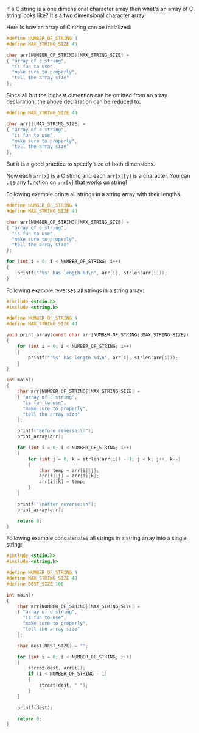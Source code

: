 If a C string is a one dimensional character array then what's an array of C string looks like? It's a two dimensional character array!

Here is how an array of C string can be initialized:

```C
#define NUMBER_OF_STRING 4
#define MAX_STRING_SIZE 40

char arr[NUMBER_OF_STRING][MAX_STRING_SIZE] =
{ "array of c string",
  "is fun to use",
  "make sure to properly",
  "tell the array size"
};
```

Since all but the highest dimention can be omitted from an array declaration, the above declaration can be reduced to:

```C
#define MAX_STRING_SIZE 40

char arr[][MAX_STRING_SIZE] =
{ "array of c string",
  "is fun to use",
  "make sure to properly",
  "tell the array size"
};
```

But it is a good practice to specify size of both dimensions.

Now each `arr[x]` is a C string and each `arr[x][y]` is a character. You can use any function on `arr[x]` that works on string!

Following example prints all strings in a string array with their lengths.

```C
#define NUMBER_OF_STRING 4
#define MAX_STRING_SIZE 40

char arr[NUMBER_OF_STRING][MAX_STRING_SIZE] =
{ "array of c string",
  "is fun to use",
  "make sure to properly",
  "tell the array size"
};

for (int i = 0; i < NUMBER_OF_STRING; i++)
{
	printf("'%s' has length %d\n", arr[i], strlen(arr[i]));
}
```

Following example reverses all strings in a string array:

```C runnable
#include <stdio.h>
#include <string.h>

#define NUMBER_OF_STRING 4
#define MAX_STRING_SIZE 40

void print_array(const char arr[NUMBER_OF_STRING][MAX_STRING_SIZE])
{
	for (int i = 0; i < NUMBER_OF_STRING; i++)
	{
		printf("'%s' has length %d\n", arr[i], strlen(arr[i]));
	}
}

int main()
{
	char arr[NUMBER_OF_STRING][MAX_STRING_SIZE] =
	{ "array of c string",
	  "is fun to use",
	  "make sure to properly",
	  "tell the array size"
	};

	printf("Before reverse:\n");
	print_array(arr);

	for (int i = 0; i < NUMBER_OF_STRING; i++)
	{
		for (int j = 0, k = strlen(arr[i]) - 1; j < k; j++, k--)
		{
			char temp = arr[i][j];
			arr[i][j] = arr[i][k];
			arr[i][k] = temp;
		}
	}

	printf("\nAfter reverse:\n");
	print_array(arr);

	return 0;
}
```

Following example concatenates all strings in a string array into a single string:

```C runnable
#include <stdio.h>
#include <string.h>

#define NUMBER_OF_STRING 4
#define MAX_STRING_SIZE 40
#define DEST_SIZE 100

int main()
{
	char arr[NUMBER_OF_STRING][MAX_STRING_SIZE] =
	{ "array of c string",
	  "is fun to use",
	  "make sure to properly",
	  "tell the array size"
	};

	char dest[DEST_SIZE] = "";

	for (int i = 0; i < NUMBER_OF_STRING; i++)
	{
		strcat(dest, arr[i]);
		if (i < NUMBER_OF_STRING - 1)
		{
		    strcat(dest, " ");
		}
	}

	printf(dest);

	return 0;
}
```

